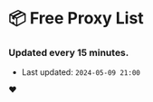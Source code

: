 # :package: Free Proxy List
### Updated every 15 minutes.

- Last updated: `2024-05-09 21:00`

:heart:
